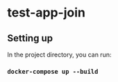 # test-app-join

## Setting up
In the project directory, you can run:

### `docker-compose up --build`
